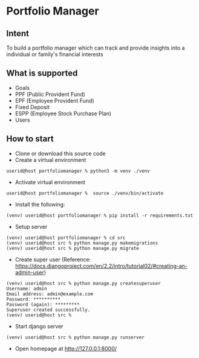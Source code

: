 # Portfolio Manager
## Intent

To build a portfolio manager which can track and provide insights into a individual or family's financial interests


## What is supported

* Goals
* PPF (Public Provident Fund)
* EPF (Employee Provident Fund)
* Fixed Deposit
* ESPP (Employee Stock Purchase Plan)
* Users


## How to start
* Clone or download this source code
* Create a virtual environment
```
userid@host portfoliomanager % python3 -m venv ./venv
```
* Activate virtual environment
```
userid@host portfoliomanager %  source ./venv/bin/activate
```
* Install the following:
```
(venv) userid@host portfoliomanager % pip install -r requirements.txt
```
* Setup server
```
(venv) userid@host portfoliomanager % cd src
(venv) userid@host src % python manage.py makemigrations
(venv) userid@host src % python manage.py migrate
```
* Create super user (Reference: https://docs.djangoproject.com/en/2.2/intro/tutorial02/#creating-an-admin-user)
```
(venv) userid@host src % python manage.py createsuperuser
Username: admin
Email address: admin@example.com
Password: **********
Password (again): *********
Superuser created successfully.
(venv) userid@host src % 
```
* Start django server
```
(venv) userid@host src % python manage.py runserver
```
* Open homepage at http://127.0.0.1:8000/
